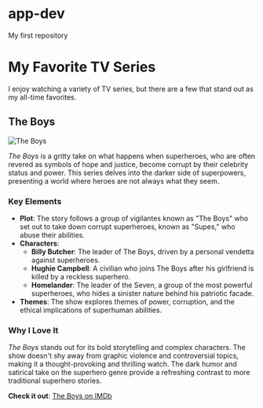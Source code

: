 # app-dev
My first repository
# My Favorite TV Series

I enjoy watching a variety of TV series, but there are a few that stand out as my all-time favorites.

## The Boys

![The Boys](https://www.google.com/url?sa=i&url=https%3A%2F%2Fhnmag.ca%2Fthe-bottom-line%2Fwhat-to-expect-from-the-boys-season-four%2F&psig=AOvVaw0Z3V3cz8yFSI0Cjg9kRt_5&ust=1719372816057000&source=images&cd=vfe&opi=89978449&ved=0CBEQjRxqFwoTCKiOlYTp9YYDFQAAAAAdAAAAABAE)

*The Boys* is a gritty take on what happens when superheroes, who are often revered as symbols of hope and justice, become corrupt by their celebrity status and power. This series delves into the darker side of superpowers, presenting a world where heroes are not always what they seem.

### Key Elements

- **Plot**: The story follows a group of vigilantes known as "The Boys" who set out to take down corrupt superheroes, known as "Supes," who abuse their abilities.
- **Characters**:
  - **Billy Butcher**: The leader of The Boys, driven by a personal vendetta against superheroes.
  - **Hughie Campbell**: A civilian who joins The Boys after his girlfriend is killed by a reckless superhero.
  - **Homelander**: The leader of the Seven, a group of the most powerful superheroes, who hides a sinister nature behind his patriotic facade.
- **Themes**: The show explores themes of power, corruption, and the ethical implications of superhuman abilities.

### Why I Love It

*The Boys* stands out for its bold storytelling and complex characters. The show doesn't shy away from graphic violence and controversial topics, making it a thought-provoking and thrilling watch. The dark humor and satirical take on the superhero genre provide a refreshing contrast to more traditional superhero stories.

**Check it out**: [The Boys on IMDb](https://www.imdb.com/title/tt1190634/)


